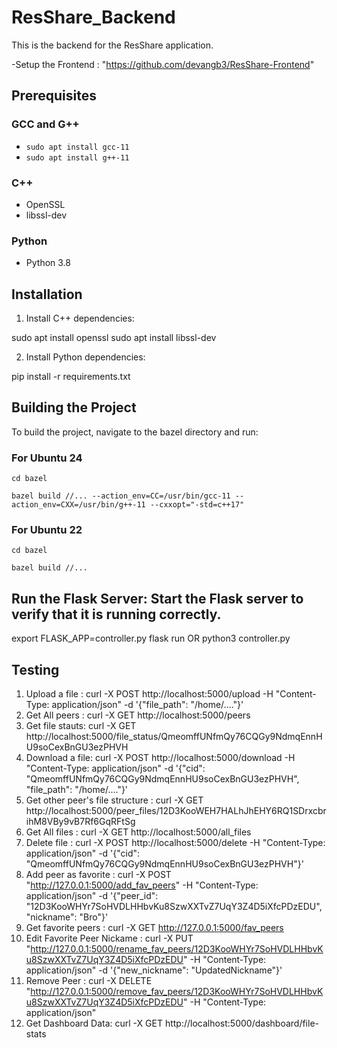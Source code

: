 # ResShare_Backend

This is the backend for the ResShare application.

-Setup the Frontend : "https://github.com/devangb3/ResShare-Frontend"
## Prerequisites

### GCC and G++
- `sudo apt install gcc-11`
- `sudo apt install g++-11`

### C++
- OpenSSL
- libssl-dev

### Python
- Python 3.8

## Installation

1. Install C++ dependencies:

sudo apt install openssl
sudo apt install libssl-dev


2. Install Python dependencies:

pip install -r requirements.txt

## Building the Project

To build the project, navigate to the bazel directory and run:



### For Ubuntu 24
`cd bazel`


`
bazel build //... --action_env=CC=/usr/bin/gcc-11 --action_env=CXX=/usr/bin/g++-11 --cxxopt="-std=c++17"
`

### For Ubuntu 22
`cd bazel`


`bazel build //...`


## Run the Flask Server: Start the Flask server to verify that it is running correctly.

export FLASK_APP=controller.py
flask run
OR 
python3 controller.py
## Testing

1) Upload a file : curl -X POST http://localhost:5000/upload -H "Content-Type: application/json" -d '{"file_path": "/home/...."}'
2) Get All peers : curl -X GET http://localhost:5000/peers
3) Get file stauts: curl -X GET http://localhost:5000/file_status/QmeomffUNfmQy76CQGy9NdmqEnnHU9soCexBnGU3ezPHVH
4) Download a file: curl -X POST http://localhost:5000/download -H "Content-Type: application/json" -d '{"cid": "QmeomffUNfmQy76CQGy9NdmqEnnHU9soCexBnGU3ezPHVH", "file_path": "/home/...."}'
5) Get other peer's file structure : curl -X GET http://localhost:5000/peer_files/12D3KooWEH7HALhJhEHY6RQ1SDrxcbrihM8VBy9vB7Rf6GqRFtSg
6) Get All files : curl -X GET http://localhost:5000/all_files
7) Delete file : curl -X POST http://localhost:5000/delete -H "Content-Type: application/json" -d '{"cid": "QmeomffUNfmQy76CQGy9NdmqEnnHU9soCexBnGU3ezPHVH"}'
9) Add peer as favorite : curl -X POST "http://127.0.0.1:5000/add_fav_peers" -H "Content-Type: application/json" -d '{"peer_id": "12D3KooWHYr7SoHVDLHHbvKu8SzwXXTvZ7UqY3Z4D5iXfcPDzEDU", "nickname": "Bro"}'
10) Get favorite peers :  curl -X GET http://127.0.0.1:5000/fav_peers
11) Edit Favorite Peer Nickame : curl -X PUT "http://127.0.0.1:5000/rename_fav_peers/12D3KooWHYr7SoHVDLHHbvKu8SzwXXTvZ7UqY3Z4D5iXfcPDzEDU" -H "Content-Type: application/json" -d '{"new_nickname": "UpdatedNickname"}'
12) Remove Peer : curl -X DELETE "http://127.0.0.1:5000/remove_fav_peers/12D3KooWHYr7SoHVDLHHbvKu8SzwXXTvZ7UqY3Z4D5iXfcPDzEDU" -H "Content-Type: application/json"
13) Get Dashboard Data: curl -X GET http://localhost:5000/dashboard/file-stats


